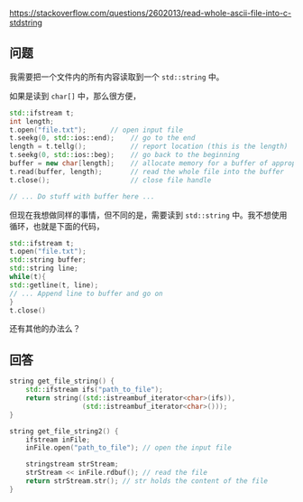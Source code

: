 <https://stackoverflow.com/questions/2602013/read-whole-ascii-file-into-c-stdstring>

## 问题

我需要把一个文件内的所有内容读取到一个 `std::string` 中。

如果是读到 `char[]` 中，那么很方便，

```c++
std::ifstream t;
int length;
t.open("file.txt");      // open input file
t.seekg(0, std::ios::end);    // go to the end
length = t.tellg();           // report location (this is the length)
t.seekg(0, std::ios::beg);    // go back to the beginning
buffer = new char[length];    // allocate memory for a buffer of appropriate dimension
t.read(buffer, length);       // read the whole file into the buffer
t.close();                    // close file handle

// ... Do stuff with buffer here ...
```

但现在我想做同样的事情，但不同的是，需要读到 `std::string` 中。我不想使用循环，也就是下面的代码，

```c++
std::ifstream t;
t.open("file.txt");
std::string buffer;
std::string line;
while(t){
std::getline(t, line);
// ... Append line to buffer and go on
}
t.close()
```

还有其他的办法么？

## 回答

```c++
string get_file_string() {
    std::ifstream ifs("path_to_file");
    return string((std::istreambuf_iterator<char>(ifs)),
                  (std::istreambuf_iterator<char>()));
}

string get_file_string2() {
    ifstream inFile;
    inFile.open("path_to_file"); // open the input file

    stringstream strStream;
    strStream << inFile.rdbuf(); // read the file
    return strStream.str(); // str holds the content of the file
}
```
